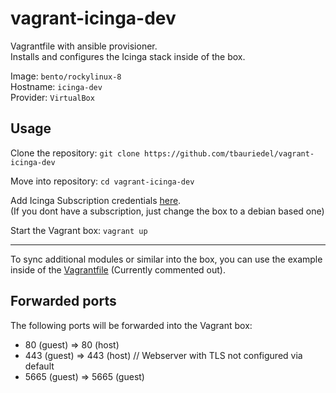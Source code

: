 # vagrant-icinga-dev

Vagrantfile with ansible provisioner.  
Installs and configures the Icinga stack inside of the box.

Image: `bento/rockylinux-8`  
Hostname: `icinga-dev`  
Provider: `VirtualBox`  

## Usage
Clone the repository: `git clone https://github.com/tbauriedel/vagrant-icinga-dev`

Move into repository: `cd vagrant-icinga-dev`

Add Icinga Subscription credentials [here](ansible/vars/icinga2_repo.yml).  
(If you dont have a subscription, just change the box to a debian based one)

Start the Vagrant box: `vagrant up`

---

To sync additional modules or similar into the box, you can use the example inside of the [Vagrantfile](Vagrantfile) (Currently commented out).

## Forwarded ports

The following ports will be forwarded into the Vagrant box:
* 80 (guest) => 80 (host)
* 443 (guest) => 443 (host) // Webserver with TLS not configured via default
* 5665 (guest) => 5665 (guest)
